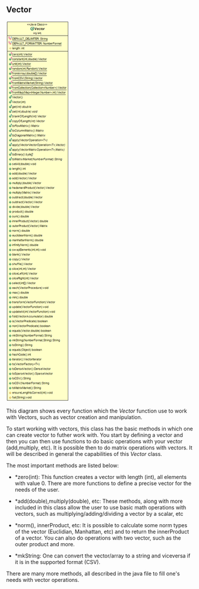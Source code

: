 ## Vector


![image](uml/class_diagrams/vector.png)


This diagram shows every function which the *Vector* function use to work with Vectors, such as vector creation and manipulation.

To start working with vectors, this class has the basic methods in which one can create vector to futher work with. You start by
defining a vector and then you can then use functions to do basic operations with your vector (add,multiply, etc). It is possible
then to do matrix operations with vectors. It will be described in general the capabilities of this *Vector* class.

The most important methods are listed below:

* *zero(int): This function creates a vector with length (int), all elements with value 0. There are more functions to define a precise
vector for the needs of the user.

* *add(double),multiply(double), etc:  These methods, along with more included in this class allow the user to use basic math
operations with vectors, such as multiplying/adding/dividing a vector by a scalar, etc

* *norm(), innerProduct, etc: It is possible to calculate some norm types of the vector (Euclidian, Manhattan, etc) and to return
the innerProduct of a vector. You can also do operations with two vector, such as the outer product and more.

* *mkString: One can convert the vector/array to a string and viceversa if it is in the supported format (CSV).


There are many more methods, all described in the java file to fill one's needs with vector operations.
